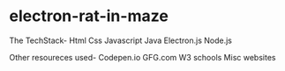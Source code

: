 # electron-rat-in-maze
The TechStack-
Html
Css
Javascript
Java
Electron.js
Node.js

Other resoureces used-
Codepen.io
GFG.com
W3 schools
Misc websites
